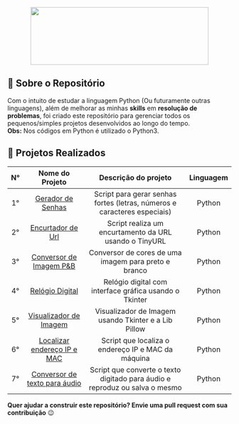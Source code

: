 <p align="center">
  <img width="400" height="130" src="https://www.python.org/static/img/python-logo@2x.png">
</p>

## :muscle: Sobre o Repositório
Com o intuito de estudar a linguagem Python (Ou futuramente outras linguagens), além de melhorar as minhas **skills** em **resolução de problemas**, foi criado este repositório para gerenciar todos os pequenos/simples projetos desenvolvidos ao longo do tempo. <br>
**Obs:** Nos códigos em Python é utilizado o Python3.

## :rocket: Projetos Realizados

| **N°** | **Nome do Projeto** | **Descrição do projeto** | **Linguagem** |
| :----: | :-----------------: | :----------------------: | :-----------: |
| 1° | [Gerador de Senhas](https://github.com/evertoont/projetos-diversos/blob/master/gerador_de_senhas.py)| Script para gerar senhas fortes (letras, números e caracteres especiais) | Python |
| 2° | [Encurtador de Url](https://github.com/evertoont/Projetos-diversos/blob/master/encurtador_de_url.py)| Script realiza um encurtamento da URL usando o TinyURL | Python |
| 3° | [Conversor de Imagem P&B](https://github.com/evertoont/Projetos-diversos/blob/master/conversor_de_imagem_pb.py)| Conversor de cores de uma imagem para preto e branco | Python |
| 4° | [Relógio Digital](https://github.com/evertoont/Projetos_diversos/blob/master/relogio_digital.py)| Relógio digital com interface gráfica usando o Tkinter | Python |
| 5° | [Visualizador de Imagem](https://github.com/evertoont/Projetos_diversos/blob/master/visualizador_de_imagem.py)| Visualizador de Imagem usando Tkinter e a Lib Pillow | Python |
| 6° | [Localizar endereço IP e MAC](https://github.com/evertoont/Projetos_diversos/blob/master/localizar_ip_mac.py)| Script que localiza o endereço IP e MAC da máquina | Python |
| 7° | [Conversor de texto para áudio](https://github.com/evertoont/Projetos_diversos/blob/master/texto_para_som.py)| Script que converte o texto digitado para áudio e reproduz ou salva o mesmo | Python |


**Quer ajudar a construir este repositório? Envie uma pull request com sua contribuição** :wink: